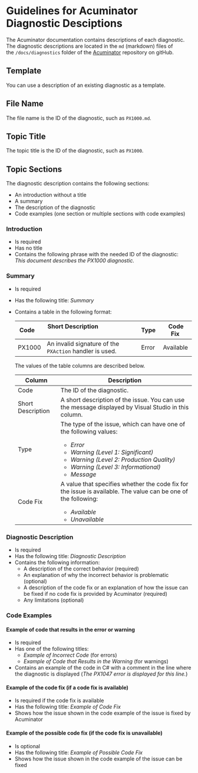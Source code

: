 # Guidelines for Acuminator Diagnostic Desciptions
The Acuminator documentation contains descriptions of each diagnostic. The diagnostic descriptions are located in the `md` (markdown) files of the `/docs/diagnostics` folder of the [Acuminator](https://github.com/Acumatica/Acuminator) repository on gitHub. 

## Template

You can use a description of an existing diagnostic as a template.

## File Name

The file name is the ID of the diagnostic, such as `PX1000.md`.

## Topic Title

The topic title is the ID of the diagnostic, such as `PX1000`.

## Topic Sections

The diagnostic description contains the following sections:

-   An introduction without a title 
-   A summary 
-   The description of the diagnostic 
-   Code examples (one section or multiple sections with code examples)

### Introduction

-   Is required
-   Has no title
-   Contains the following phrase with the needed ID of the diagnostic:  
    _This document describes the PX1000 diagnostic._

### Summary

-   Is required
-   Has the following title: _Summary_
-   Contains a table in the following format:

    | Code   | Short Description                                       | Type  | Code Fix  |
    | ------ | ------------------------------------------------------- | ----- | --------- |
    | PX1000 | An invalid signature of the `PXAction` handler is used. | Error | Available |

    The values of the table columns are described below.

    | Column            | Description                                                                                          |
    | ----------------- | -----------------------------------------------------------------------------------------------------|
    | Code              | The ID of the diagnostic.                                                                            |
    | Short Description | A short description of the issue. You can use the message displayed by Visual Studio in this column. |
    | Type              | The type of the issue, which can have one of the following values:<ul><li>_Error_</li><li>_Warning (Level 1: Significant)_</li><li>_Warning (Level 2: Production Quality)_</li><li>_Warning (Level 3: Informational)_</li><li>_Message_</li></ul> |
    | Code Fix          | A value that specifies whether the code fix for the issue is available. The value can be one of the following:<ul><li>_Available_</li><li>_Unavailable_</li></ul> |

### Diagnostic Description

-   Is required
-   Has the following title: _Diagnostic Description_
-   Contains the following information:
    -   A description of the correct behavior (required)
    -   An explanation of why the incorrect behavior is problematic (optional)
    -   A description of the code fix or an explanation of how the issue can be fixed if no code fix is provided by Acuminator (required)
    -   Any limitations (optional)

### Code Examples 

#### Example of code that results in the error or warning

-   Is required
-   Has one of the following titles:
    -   _Example of Incorrect Code_ (for errors)
    -   _Example of Code that Results in the Warning_ (for warnings)
-   Contains an example of the code in C# with a comment in the line where the diagnostic is displayed (_The PX1047 error is displayed for this line._)

#### Example of the code fix (if a code fix is available)

-   Is required if the code fix is available
-   Has the following title: _Example of Code Fix_
-   Shows how the issue shown in the code example of the issue is fixed by Acuminator

#### Example of the possible code fix (if the code fix is unavailable)

-   Is optional
-   Has the following title: _Example of Possible Code Fix_ 
-   Shows how the issue shown in the code example of the issue can be fixed
